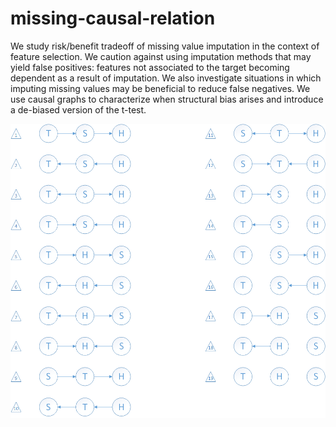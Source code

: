 # missing-causal-relation
We study risk/benefit tradeoff of missing value imputation in the context of feature selection. We caution against using imputation methods that may yield false positives: features not associated to the target becoming dependent as a result of imputation. We also investigate situations in which imputing missing values may be beneficial to reduce false negatives.  We use causal graphs to  characterize when structural bias arises and introduce a de-biased version of the t-test. 

![Causal relations](causal_relations.png "Diagram of different causal relations between three variables. Left hand number will be used to identify the corresponding causal model source")
